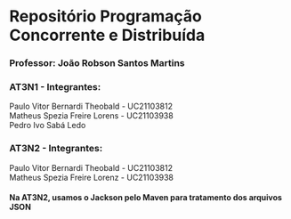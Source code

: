 # Repositório Programação Concorrente e Distribuída
### Professor: João Robson Santos Martins

### AT3N1 - Integrantes:
Paulo Vitor Bernardi Theobald - UC21103812 <br/>
Matheus Spezia Freire Lorens - UC21103938 <br/>
Pedro Ivo Sabá Ledo

### AT3N2 - Integrantes:
Paulo Vitor Bernardi Theobald - UC21103812 <br/>
Matheus Spezia Freire Lorenz - UC21103938 <br/>

#### Na AT3N2, usamos o Jackson pelo Maven para tratamento dos arquivos JSON
